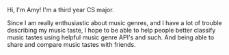 Hi, I'm Amy! I'm a third year CS major.

Since I am really enthusiastic about music genres, and I have a lot of trouble describing my music taste, I hope to be able to help people better classify music tastes using helpful music genre API's and such. And being able to share and compare music tastes with friends.
